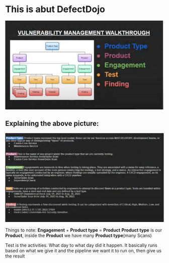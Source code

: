 # This is abut DefectDojo
![](Images/Defect.png)

## Explaining the above picture:
![](Images/explaindefect.png)

Things to note: **Engagement** + **Product type** = **Product**
**Product type** is our **Product**, inside the **Product** we have many **Product type**(many Scans)

Test is the activities. What day to what day did it happen. It basically runs based on what we give it and the pipeline we want it to run on, then give us the result